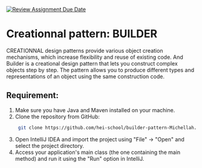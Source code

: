 [![Review Assignment Due Date](https://classroom.github.com/assets/deadline-readme-button-24ddc0f5d75046c5622901739e7c5dd533143b0c8e959d652212380cedb1ea36.svg)](https://classroom.github.com/a/eYTuOlgZ)

# Creationnal pattern: BUILDER 
 CREATIONNAL design patterns provide various object creation mechanisms, which increase flexibility and reuse of existing code.
 And Builder is a creational design pattern that lets you construct complex objects step by step. The pattern allows you to produce different types and representations of an object using the same construction code.
 
## Requirement:
1. Make sure you have Java and Maven installed on your machine.
2. Clone the repository from GitHub:
   ```bash
    git clone https://github.com/hei-school/builder-pattern-Michellah.git
3. Open IntelliJ IDEA and import the project using "File" -> "Open" and select the project directory.
4. Access your application's main class (the one containing the main method) and run it using the "Run" option in IntelliJ.